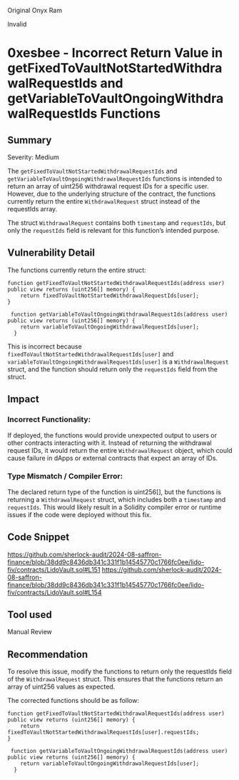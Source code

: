 Original Onyx Ram

Invalid

# 0xesbee - Incorrect Return Value in getFixedToVaultNotStartedWithdrawalRequestIds and getVariableToVaultOngoingWithdrawalRequestIds Functions

## Summary
Severity: Medium

The `getFixedToVaultNotStartedWithdrawalRequestIds` and `getVariableToVaultOngoingWithdrawalRequestIds` functions is intended to return an array of uint256 withdrawal request IDs for a specific user. However, due to the underlying structure of the contract, the functions currently return the entire `WithdrawalRequest` struct instead of the requestIds array.

The struct `WithdrawalRequest` contains both `timestamp` and `requestIds`, but only the `requestIds` field is relevant for this function’s intended purpose.

## Vulnerability Detail
The functions currently return the entire struct:
```
function getFixedToVaultNotStartedWithdrawalRequestIds(address user) public view returns (uint256[] memory) {
    return fixedToVaultNotStartedWithdrawalRequestIds[user];
}
```
```
 function getVariableToVaultOngoingWithdrawalRequestIds(address user) public view returns (uint256[] memory) {
    return variableToVaultOngoingWithdrawalRequestIds[user];
  }
```
This is incorrect because `fixedToVaultNotStartedWithdrawalRequestIds[user]` and `variableToVaultOngoingWithdrawalRequestIds[user]` is a `WithdrawalRequest` struct, and the function should return only the `requestIds` field from the struct.

## Impact
### **Incorrect Functionality:** 
If deployed, the functions would provide unexpected output to users or other contracts interacting with it. Instead of returning the withdrawal request IDs, it would return the entire `WithdrawalRequest` object, which could cause failure in dApps or external contracts that expect an array of IDs.
### **Type Mismatch / Compiler Error:** 
The declared return type of the function is uint256[], but the functions is returning a `WithdrawalRequest` struct, which includes both a `timestamp` and `requestIds`. This would likely result in a Solidity compiler error or runtime issues if the code were deployed without this fix.
## Code Snippet
https://github.com/sherlock-audit/2024-08-saffron-finance/blob/38dd9c8436db341c331f1b14545770c1766fc0ee/lido-fiv/contracts/LidoVault.sol#L151
https://github.com/sherlock-audit/2024-08-saffron-finance/blob/38dd9c8436db341c331f1b14545770c1766fc0ee/lido-fiv/contracts/LidoVault.sol#L154
## Tool used

Manual Review

## Recommendation
To resolve this issue, modify the functions to return only the requestIds field of the `WithdrawalRequest` struct. This ensures that the functions return an array of uint256 values as expected.

The corrected functions should be as follow:
```
function getFixedToVaultNotStartedWithdrawalRequestIds(address user) public view returns (uint256[] memory) {
    return fixedToVaultNotStartedWithdrawalRequestIds[user].requestIds;
}
```
```
 function getVariableToVaultOngoingWithdrawalRequestIds(address user) public view returns (uint256[] memory) {
    return variableToVaultOngoingWithdrawalRequestIds[user];
  }
```